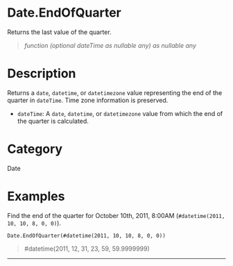 ﻿# Date.EndOfQuarter
Returns the last value of the quarter.
> _function (optional dateTime as nullable any) as nullable any_
# Description 
Returns a <code>date</code>, <code>datetime</code>, or <code>datetimezone</code> value representing the end of the quarter in <code>dateTime</code>. Time zone information is preserved.
      <ul>
      <li><code>dateTime</code>: A <code>date</code>, <code>datetime</code>, or <code>datetimezone</code> value from which the end of the quarter is calculated.</li>
      </ul>
# Category 
Date
# Examples 
Find the end of the quarter for October 10th, 2011, 8:00AM (<code>#datetime(2011, 10, 10, 8, 0, 0)</code>).
```
Date.EndOfQuarter(#datetime(2011, 10, 10, 8, 0, 0))
```
> #datetime(2011, 12, 31, 23, 59, 59.9999999)
***
